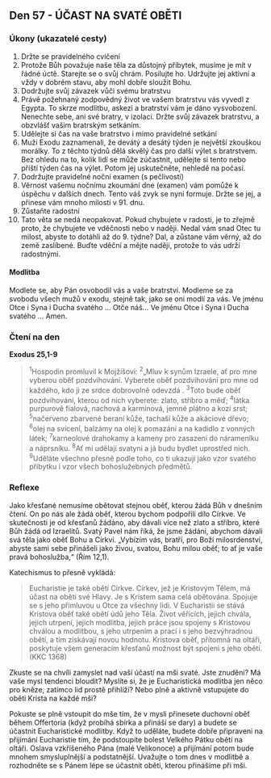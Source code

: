 ## Den 57 - ÚČAST NA SVATÉ OBĚTI

### Úkony (ukazatelé cesty)

1. Držte se pravidelného cvičení
1. Protože Bůh považuje naše těla za důstojný příbytek, musíme je mít v řádné úctě. Starejte se o svůj chrám. Posilujte ho. Udržujte jej aktivní a vždy v dobrém stavu, aby mohl dobře sloužit Bohu.
1. Dodržujte svůj závazek vůči svému bratrstvu
1. Právě požehnaný zodpovědný život ve vašem bratrstvu vás vyvedl z Egypta. To skrze modlitbu, askezi a bratrství vám je dáno vysvobození. Nenechte sebe, ani své bratry, v izolaci. Držte svůj závazek bratrstvu, a obzvlášť vašim bratrským setkáním.
1. Udělejte si čas na vaše bratrstvo i mimo pravidelné setkání
1. Muži Exodu zaznamenali, že devátý a desátý týden je největší zkouškou morálky. To z těchto týdnů dělá skvělý čas pro další výlet s bratrstvem. Bez ohledu na to, kolik lidí se může zúčastnit, udělejte si tento nebo příští týden čas na výlet. Potom jej uskutečněte, nehledě na počasí.
1. Dodržujte pravidelné noční examen (s pečlivostí)
1. Věrnost vašemu nočnímu zkoumání dne (examen) vám pomůže k úspěchu v dalších dnech. Tento váš zvyk se nyní formuje. Držte se jej, a přinese vám mnoho milostí v 91. dnu.
1. Zůstaňte radostní
1. Tato věta se nedá neopakovat. Pokud chybujete v radosti, je to zřejmě proto, že chybujete ve vděčnosti nebo v naději. Nedal vám snad Otec tu milost, abyste to dotáhli až do 9. týdne? Dal, a zůstane vám věrný, až do země zaslíbené. Buďte vděční a mějte naději, protože to vás udrží radostnými.

#### Modlitba

Modlete se, aby Pán osvobodil vás a vaše bratrství.
Modleme se za svobodu všech mužů v exodu, stejně tak, jako se oni modlí za vás.
Ve jménu Otce i Syna i Ducha svatého … Otče náš… Ve jménu Otce i Syna i Ducha svatého … Amen.

### Čtení na den

**Exodus 25,1-9**

> <sup>1</sup>Hospodin promluvil k Mojžíšovi:
> <sup>2</sup>„Mluv k synům Izraele, ať pro mne vyberou oběť pozdvihování. Vyberete oběť pozdvihování pro mne od každého, kdo ji ze srdce dobrovolně odevzdá .
> <sup>3</sup>Toto bude oběť pozdvihování, kterou od nich vyberete: zlato, stříbro a měď;
> <sup>4</sup>látka purpurově fialová, nachová a karmínová, jemné plátno a kozí srst;
> <sup>5</sup>načerveno zbarvené beraní kůže, tachaší kůže a akáciové dřevo;
> <sup>6</sup>olej na svícení, balzámy na olej k pomazání a na kadidlo z vonných látek;
> <sup>7</sup>karneolové drahokamy a kameny pro zasazení do nárameníku a náprsníku.
> <sup>8</sup>Ať mi udělají svatyni a já budu bydlet uprostřed nich.
> <sup>9</sup>Uděláte všechno přesně podle toho, co ti ukazuji jako vzor svatého příbytku i vzor všech bohoslužebných předmětů.

### Reflexe

Jako křesťané nemusíme obětovat stejnou oběť, kterou žádá Bůh v dnešním čtení. On po nás ale žádá oběť, kterou bychom
podpořili dílo Církve. Ve skutečnosti je od křesťanů žádáno, aby dávali více než zlato a stříbro, které Bůh žádá od Izraelitů. Svatý
Pavel nám říká, že jsme žádáni, abychom dávali svá těla jako oběť Bohu a Církvi. „Vybízím vás, bratří, pro Boží milosrdenství,
abyste sami sebe přinášeli jako živou, svatou, Bohu milou oběť; to ať je vaše pravá bohoslužba,“ (Řím 12,1).

Katechismus to přesně vykládá:

> Eucharistie je také obětí Církve. Církev, jež je Kristovým Tělem, má účast na oběti své Hlavy. Je s Kristem sama celá
> obětována. Spojuje se s jeho přímluvou u Otce za všechny lidi. V Eucharistii se stává Kristova oběť také obětí údů
> jeho Těla. Život věřících, jejich chvála, jejich utrpení, jejich modlitba, jejich práce jsou spojeny s Kristovou chválou
> a modlitbou, s jeho utrpením a prací i s jeho bezvýhradnou obětí, a tím získávají novou hodnotu. Kristova oběť,
> přítomná na oltáři, poskytuje všem generacím křesťanů možnost být spojeni s jeho obětí. (KKC 1368)

Zkuste se na chvíli zamyslet nad vaší účastí na mši svaté. Jste znuděni? Má vaše mysl tendenci bloudit? Myslíte si, že je
Eucharistická modlitba jen něco pro kněze, zatímco lid prostě přihlíží? Nebo plně a aktivně vstupujete do oběti Krista na každé
mši?

Pokuste se plně vstoupit do mše tím, že v mysli přinesete duchovní oběť během Offertoria (když probíhá sbírka a přináší se dary) a
budete se účastnit Eucharistické modlitby. Když to uděláte, budete dobře připraveni na přijímání Eucharistie tím, že podstoupíte
bolest Velkého Pátku obětí na oltáři. Oslava vzkříšeného Pána (malé Velikonoce) a přijímání potom bude mnohem smysluplnější a
podstatnější. Uvažujte o tom dnes v modlitbě a rozhodněte se s Pánem lépe se účastnit oběti, kterou přinášíme při mši.
